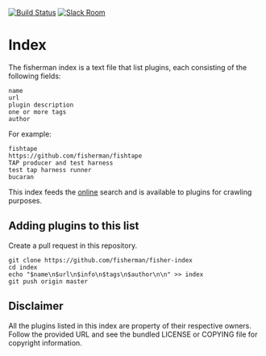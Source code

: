 [![Build Status][travis-badge]][travis-link]
[![Slack Room][slack-badge]][slack-link]

# Index

The fisherman index is a text file that list plugins, each consisting of the following fields:

```
name
url
plugin description
one or more tags
author
```

For example:

```
fishtape
https://github.com/fisherman/fishtape
TAP producer and test harness
test tap harness runner
bucaran
```

This index feeds the [online] search and is available to plugins for crawling purposes.

## Adding plugins to this list

Create a pull request in this repository.

```fish
git clone https://github.com/fisherman/fisher-index
cd index
echo "$name\n$url\n$info\n$tags\n$author\n\n" >> index
git push origin master
```

## Disclaimer

All the plugins listed in this index are property of their respective owners. Follow the provided URL and see the bundled LICENSE or COPYING file for copyright information.

<!-- Badges -->

[slack-link]: https://fisherman-wharf.herokuapp.com/
[slack-badge]: https://img.shields.io/badge/slack-join%20the%20chat-00B9FF.svg?style=flat-square
[travis-link]: https://travis-ci.org/fisherman/index
[travis-badge]: https://img.shields.io/travis/fisherman/index.svg?style=flat-square
[fisherman]: https://github.com/fisherman/fisherman
[submit]: https://github.com/fisherman/submit
[online]: http://fisherman.sh

